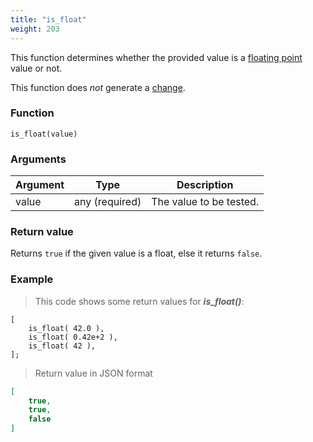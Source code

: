```yaml
---
title: "is_float"
weight: 203
---
```


This function determines whether the provided value is a [floating point](../../data-types/float) value or not.

This function does *not* generate a [change](../../overview/changes).

### Function

`is_float(value)`

### Arguments

Argument | Type | Description
-------- | ---- | -----------
value | any (required) | The value to be tested.

### Return value

Returns `true` if the given value is a float, else it returns `false`.

### Example

> This code shows some return values for ***is_float()***:

```thingsdb,json_response
[
    is_float( 42.0 ),
    is_float( 0.42e+2 ),
    is_float( 42 ),
];
```

> Return value in JSON format

```json
[
    true,
    true,
    false
]
```
